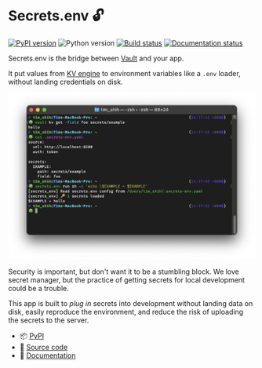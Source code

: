 # Secrets.env 🔓

[![PyPI version](https://img.shields.io/pypi/v/secrets.env)](https://pypi.org/project/secrets-env/)
![Python version](https://img.shields.io/pypi/pyversions/secrets.env)
[![Build status](https://img.shields.io/github/actions/workflow/status/tzing/secrets.env/build.yml?branch=trunk)](https://github.com/tzing/secrets.env/actions/workflows/build.yml)
[![Documentation status](https://readthedocs.org/projects/secretsenv/badge/?version=latest)](https://secretsenv.readthedocs.io/en/latest/?badge=latest)

Secrets.env is the bridge between [Vault](https://www.vaultproject.io/) and your app.

It put values from [KV engine](https://developer.hashicorp.com/vault/docs/secrets/kv) to environment variables like a `.env` loader, without landing credentials on disk.

![screenshot](./docs/imgs/screenshot.png)

Security is important, but don't want it to be a stumbling block. We love secret manager, but the practice of getting secrets for local development could be a trouble.

This app is built to *plug in* secrets into development without landing data on disk, easily reproduce the environment, and reduce the risk of uploading the secrets to the server.


* 📦 [PyPI](https://pypi.org/project/secrets-env/)
* 📐 [Source code](https://github.com/tzing/secrets.env)
* 📗 [Documentation](http://secretsenv.readthedocs.io/)
